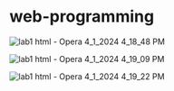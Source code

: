 # web-programming

![lab1 html - Opera 4_1_2024 4_18_48 PM](https://github.com/nsenasabirli/web-programming/assets/72200463/6338a266-f2cf-403d-8205-404dbb0eb7b7)


![lab1 html - Opera 4_1_2024 4_19_09 PM](https://github.com/nsenasabirli/web-programming/assets/72200463/a38c8144-4bf5-48f7-bae4-8e5aaa6d8902)


![lab1 html - Opera 4_1_2024 4_19_22 PM](https://github.com/nsenasabirli/web-programming/assets/72200463/ebd2db95-774b-404e-a464-aafe408c60d2)
